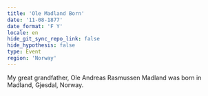 ```yaml
---
title: 'Ole Madland Born'
date: '11-08-1877'
date_format: 'F Y'
locale: en
hide_git_sync_repo_link: false
hide_hypothesis: false
type: Event
region: 'Norway'
---
```



My great grandfather, Ole Andreas Rasmussen Madland was born in Madland, Gjesdal, Norway.
